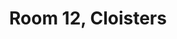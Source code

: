 ---
basin: En-Suite
cudn: true
floor: First
grade: 8
images:
- /room_database/images/noc/cl12_1.JPG
- /room_database/images/noc/cl12_2.JPG
living_room: 'No'
location: North Court
name: '12'
network: Wired and Wireless
title: Room 12, Cloisters
---